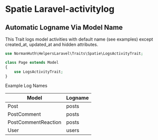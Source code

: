 # Spatie Laravel-activitylog

## Automatic Logname Via Model Name

This Trait logs model activities with default name (see examples) except created_at, updated_at and hidden attributes.

```php
use NormanHuth\HelpersLaravel\Traits\Spatie\LogsActivityTrait;

class Page extends Model
{
    use LogsActivityTrait;
}
```

Example Log Names

| Model               | Logname |
|---------------------|---------|
| Post                | posts   |
| PostComment         | posts   |
| PostCommentReaction | posts   |
| User                | users   |
